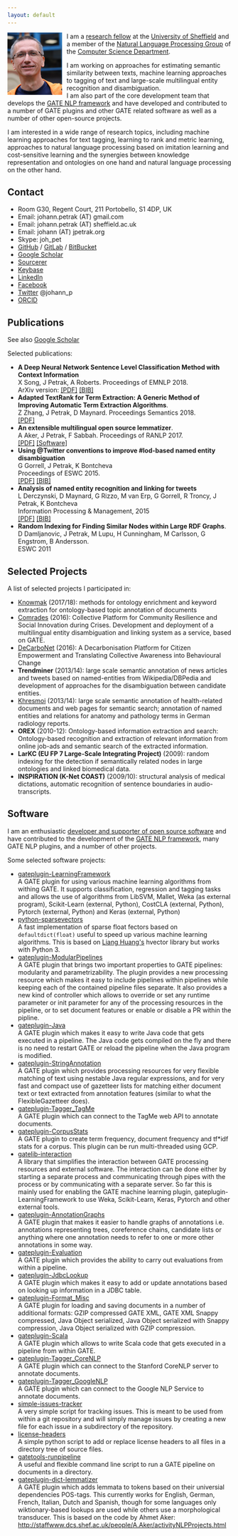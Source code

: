 ```yaml
---
layout: default
---
```


<a href="jp.jpg"><img align="left" src="jp.jpg" style="margin:0px 10px 0px 0px" height="140"></a>
I am a [research fellow](https://www.sheffield.ac.uk/dcs/people/research-staff/jpetrak/profile) at the 
[University of Sheffield](http://www.sheffield.ac.uk/)
and a member of the 
[Natural Language Processing Group](http://nlp.shef.ac.uk/) 
of the [Computer Science Department](http://www.sheffield.ac.uk/dcs). 

I am working on approaches for estimating semantic similarity between texts, machine learning
approaches to tagging of text and large-scale multilingual entity recognition and disambiguation.   
I am also part of the core development team that develops the [GATE NLP framework](http://gate.ac.uk/) 
and have developed and contributed to a number of GATE plugins and other GATE related software as
well as a number of other open-source projects.

I am interested in a wide range of research topics, including machine learning approaches for 
text tagging, learning to rank and metric learning, approaches to natural language processing
based on imitation learning and cost-sensitive learning and the synergies between knowledge representation
and ontologies on one hand and natural language processing on the other hand.

## Contact

* Room G30, Regent Court, 211 Portobello, S1 4DP, UK
* Email: johann.petrak (AT) gmail.com
* Email: johann.petrak (AT) sheffield.ac.uk
* Email: johann (AT) jpetrak.org
* Skype: joh\_pet
* [GitHub](http://github.com/johann-petrak) / [GitLab](https://gitlab.com/johann-petrak) / [BitBucket](https://bitbucket.org/johann_petrak/) 
* [Google Scholar](https://scholar.google.co.uk/citations?user=bfbF2fIAAAAJ)
* [Sourcerer](https://sourcerer.io/johann-petrak)
* [Keybase](http://keybase.io/johann_petrak)
* [LinkedIn](http://linkedin.com/in/johannpetrak)
* [Facebook](http://facebook.com/johann.petrak)
* [Twitter](https://twitter.com/johann_p) @johann\_p
* [ORCID](https://orcid.org/0000-0001-8038-3096)


## Publications

See also [Google Scholar](https://scholar.google.co.uk/citations?user=bfbF2fIAAAAJ)

Selected publications:
* **A Deep Neural Network Sentence Level Classification Method with Context Information**<br/>
  X Song, J Petrak, A Roberts. Proceedings of EMNLP 2018.<br/>
  ArXiv version: <a href="https://arxiv.org/abs/1809.00934">[PDF]</a>
  <a href="songetal2018.txt">[BIB]</a>
* **Adapted TextRank for Term Extraction: A Generic Method of Improving Automatic Term Extraction Algorithms**.<br/>
  Z Zhang, J Petrak, D Maynard. Proceedings Semantics 2018. <br/>
  <a href="https://www.researchgate.net/profile/Ziqi_Zhang7/publication/326904600_A_Generic_Method_of_Improving_Automatic_Term_Extraction_Algorithms/links/5b6b3b73a6fdcc87df6da54b/A-Generic-Method-of-Improving-Automatic-Term-Extraction-Algorithms.pdf">[PDF]</a>
  <!-- <a href="zhangetal2018.txt">[BIB]</a> -->
* **An extensible multilingual open source lemmatizer**. <br/>
  A Aker, J Petrak, F Sabbah. Proceedings of RANLP 2017.<br/> 
  <a href="http://eprints.whiterose.ac.uk/124254/1/RANLP006.pdf">[PDF]</a>
  <!-- <a href="akeretal2017.txt">[BIB]</a> -->
  <a href="https://github.com/GateNLP/gateplugin-dict-lemmatizer">[Software]</a>
* **Using @Twitter conventions to improve #lod-based named entity disambiguation** <br/>
  G Gorrell, J Petrak, K Bontcheva <br/>
  Proceedings of ESWC 2015. <br/>
  <a href="http://www.derczynski.com/sheffield/papers/yodie.pdf">[PDF]</a>
  <a href="gorrelletal2015.txt">[BIB]</a>
* **Analysis of named entity recognition and linking for tweets** <br/>
  L Derczynski, D Maynard, G Rizzo, M van Erp, G Gorrell, R Troncy, J Petrak, K Bontcheva<br/>
  Information Processing & Management, 2015<br/>
  <a href="https://www.sciencedirect.com/science/article/pii/S0306457314001034">[PDF]</a>
  <a href="derczynskyetal2015.txt">[BIB]</a>
* **Random Indexing for Finding Similar Nodes within Large RDF Graphs**. <br/>
  D Damljanovic, J Petrak, M Lupu, H Cunningham, M Carlsson, G Engstrom, B Andersson. <br/>
  ESWC 2011<br/>
  <!-- <a href="damljanovicetal2011.txt">[BIB]</a> -->

## Selected Projects

A list of selected projects I participated in:
* [Knowmak](https://www.knowmak.eu/) (2017/18): methods for ontology enrichment and keyword extraction for
ontology-based topic annotation of documents
* [Comrades](https://www.comrades-project.eu/) (2016): Collective Platform for Community Resilience and Social
Innovation during Crises. Development and deployment of a multilingual
entity disambiguation and linking system as a service, based on GATE.
* [DeCarboNet](https://www.decarbonet.eu/) (2016): A Decarbonisation Platform for Citizen Empowerment and
Translating Collective Awareness into Behavioural Change
* **Trendminer** (2013/14): large scale semantic annotation of news articles and tweets
based on named-entities from Wikipedia/DBPedia and development of
approaches for the disambiguation between candidate entities.
* [Khresmoi](http://www.khresmoi.eu/) (2013/14): large scale semantic annotation of health-related documents and
web pages for semantic search; annotation of named entities and relations
for anatomy and pathology terms in German radiology reports.
* **OREX** (2010-12): Ontology-based information extraction and search:
Ontology-based recognition and extraction of relevant information from
online job-ads and semantic search of the extracted information.
* **LarKC (EU FP 7 Large-Scale Integrating Project)** (2009): random indexing for the
detection if semantically related nodes in large ontologies and linked
biomedical data.
* **INSPIRATION (K-Net COAST)** (2009/10): structural analysis of medical dictations,
automatic recognition of sentence boundaries in audio-transcripts.

## Software

I am an enthusiastic 
<a href="https://sourcerer.io/johann-petrak">developer and supporter of open source software</a>
 and have 
contributed to the development of the <a href="https://gate.ac.uk/">GATE NLP framework</a>,
many GATE NLP plugins,  and a number of other projects.

Some selected software projects:

* [gateplugin-LearningFramework](https://github.com/GateNLP/gateplugin-LearningFramework)<br/>
  A GATE plugin for using various machine learning algorithms from withing GATE. It supports classification, regression and tagging tasks and allows the use of algorithms from LibSVM, Mallet, Weka (as external program), Scikit-Learn (external, Python), CostCLA (external, Python), Pytorch (external, Python) and Keras (external, Python)
* [python-sparsevectors](https://github.com/johann-petrak/python-sparsevectors)<br/>
  A fast implementation of sparse float fectors based on `defaultdict(float)` useful to speed up various machine learning algorithms. 
  This is based on [Liang Huang's](http://web.engr.oregonstate.edu/~huanlian) hvector library but works with Python 3.
* [gateplugin-ModularPipelines](https://github.com/johann-petrak/gateplugin-ModularPipelines)<br/>
  A GATE plugin that brings two important properties to GATE pipelines: modularity and parametrizability. The plugin provides a new processing resource which makes it easy to include pipelines within pipelines while keeping each of the contained pipeline files separate. It also provides a new kind of controller which allows to override or set any runtime parameter or init parameter for any of the processing resources in the pipeline, or to set document features or enable or disable a PR within the pipline.
* [gateplugin-Java](https://github.com/johann-petrak/gateplugin-Java)<br/>
  A GATE plugin which makes it easy to write Java code that gets executed in a pipeline. The Java code gets compiled on the fly and there is no need to restart GATE or reload the pipeline when the Java program is modified.
* [gateplugin-StringAnnotation](https://github.com/johann-petrak/gateplugin-StringAnnotation)<br/>
  A GATE plugin which provides processing resources for very flexible matching of text using nestable Java regular expressions, and for very fast and compact use of gazetteer lists for matching either document text or text extracted from annotation features (similar to what the FlexibleGazetteer does).
* [gateplugin-Tagger_TagMe](https://github.com/GateNLP/gateplugin-Tagger_TagMe)<br/>
  A GATE plugin which can connect to the TagMe web API to annotate documents.
* [gateplugin-CorpusStats](https://github.com/johann-petrak/gateplugin-CorpusStats)<br/>
  A GATE plugin to create term frequency, document frequency and tf*idf stats for a corpus. This plugin can be run multi-threaded using GCP.
* [gatelib-interaction](https://github.com/GateNLP/gatelib-interaction)<br/>
  A library that simplifies the interaction between GATE processing resources and external software. The interaction can be done either by starting a separate process and communicating through pipes with the process or by communicating with a separate server. So far this is mainly used for enabling the GATE machine learning plugin, gateplugin-LearningFramework to use Weka, Scikit-Learn, Keras, Pytorch and other external tools.
* [gateplugin-AnnotationGraphs](https://github.com/johann-petrak/gateplugin-AnnotationGraphs)<br/>
  A GATE plugin that makes it easier to handle graphs of annotations i.e. annotations representing trees, coreference chains, candidate lists or anything where one annotation needs to refer to one or more other annotations in some way.
* [gateplugin-Evaluation](https://github.com/johann-petrak/gateplugin-Evaluation)<br/>
  A GATE plugin which provides the ability to carry out evaluations from within a pipeline.
* [gateplugin-JdbcLookup](https://github.com/johann-petrak/gateplugin-JdbcLookup)<br/>
  A GATE plugin which makes it easy to add or update annotations based on looking up information in a JDBC table.
* [gateplugin-Format_Misc](https://github.com/johann-petrak/gateplugin-Format_Misc)<br/>
  A GATE plugin for loading and saving documents in a number of additional formats: GZIP compressed GATE XML, GATE XML Snappy compressed, Java Object serialized, Java Object serialized with Snappy compression, Java Object serialized with GZIP compression.
* [gateplugin-Scala](https://github.com/johann-petrak/gateplugin-Scala)<br/>
  A GATE plugin which allows to write Scala code that gets executed in a pipeline from within GATE.
* [gateplugin-Tagger_CoreNLP](https://github.com/GateNLP/gateplugin-Tagger_CoreNLP)<br/>
  A GATE plugin which can connect to the Stanford CoreNLP server to annotate documents.
* [gateplugin-Tagger_GoogleNLP](https://github.com/GateNLP/gateplugin-Tagger_GoogleNLP)<br/>
  A GATE plugin which can connect to the Google NLP Service to annotate documents.
* [simple-issues-tracker](https://github.com/johann-petrak/simple-issues-tracker)<br/>
  A very simple script for tracking issues. This is meant to be used from within a git repository and will simply manage issues by creating a new file for each issue in a subdirectory of the repository.
* [license-headers](https://github.com/johann-petrak/license-headers)<br/>
  A simple python script to add or replace license headers to all files in a directory tree of source files.
* [gatetools-runpipeline](https://github.com/johann-petrak/gatetool-runpipeline)<br/>
  A useful and flexible command line script to run a GATE pipeline on documents in a directory.
* [gateplugin-dict-lemmatizer](https://github.com/GateNLP/gateplugin-dict-lemmatizer)<br/>
  A GATE plugin which adds lemmata to tokens based on their universial dependencies POS-tags. This currently works for English, German, French, Italian, Dutch and Spanish, though for some languages only wiktionary-based lookups are used while others use a morphological transducer. This is based on the code by Ahmet Aker: http://staffwww.dcs.shef.ac.uk/people/A.Aker/activityNLPProjects.html

